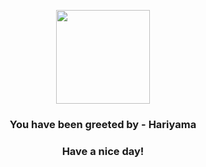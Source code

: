 <p align="center">
            <img src="https://raw.githubusercontent.com/PokeAPI/sprites/master/sprites/pokemon/297.png" width="150" height="150">
          </p>
          <h3 align="center">You have been greeted by - <b>Hariyama</b></h3>
          <h3 align="center">Have a nice day!</h3>
        